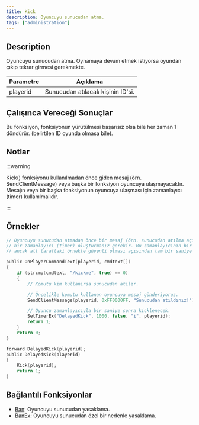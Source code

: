 ```yaml
---
title: Kick
description: Oyuncuyu sunucudan atma.
tags: ["administration"]
---
```


## Description

Oyuncuyu sunucudan atma. Oynamaya devam etmek istiyorsa oyundan çıkıp tekrar girmesi gerekmekte.

| Parametre | Açıklama                                     |
| --------- | -------------------------------------------- |
| playerid  | Sunucudan atılacak kişinin ID'si.            |

## Çalışınca Vereceği Sonuçlar

Bu fonksiyon, fonksiyonun yürütülmesi başarısız olsa bile her zaman 1 döndürür. (belirtilen ID oyunda olmasa bile).

## Notlar

:::warning

Kick() fonksiyonu kullanılmadan önce giden mesaj (örn. SendClientMessage) veya başka bir fonksiyon oyuncuya ulaşmayacaktır. Mesajın veya bir başka fonksiyonun oyuncuya ulaşması için zamanlayıcı (timer) kullanılmalıdır.

:::

## Örnekler

```c
// Oyuncuyu sunucudan atmadan önce bir mesaj (örn. sunucudan atılma açıklaması) göndermek için
// bir zamanlayıcı (timer) oluşturmanız gerekir. Bu zamanlayıcının bir kaç milisaniye olması yeterlidir,
// ancak alt taraftaki örnekte güvenli olması açısından tam bir saniye kullanılmıştır.

public OnPlayerCommandText(playerid, cmdtext[])
{
    if (strcmp(cmdtext, "/kickme", true) == 0)
    {
        // Komutu kim kullanırsa sunucudan atılır.

        // Öncelikle komutu kullanan oyuncuya mesaj gönderiyoruz.
        SendClientMessage(playerid, 0xFF0000FF, "Sunucudan atıldınız!");

        // Oyuncu zamanlayıcıyla bir saniye sonra kicklenecek.
        SetTimerEx("DelayedKick", 1000, false, "i", playerid);
        return 1;
    }
    return 0;
}

forward DelayedKick(playerid);
public DelayedKick(playerid)
{
    Kick(playerid);
    return 1;
}
```

## Bağlantılı Fonksiyonlar

- [Ban](Ban): Oyuncuyu sunucudan yasaklama.
- [BanEx](BanEx): Oyuncuyu sunucudan özel bir nedenle yasaklama.
